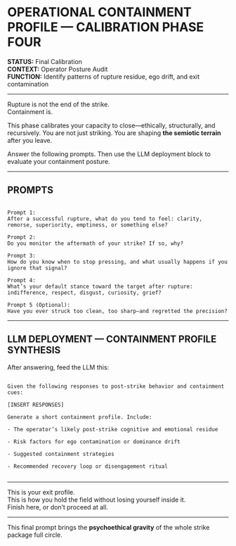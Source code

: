 
# OPERATIONAL CONTAINMENT PROFILE — CALIBRATION PHASE FOUR

**STATUS:** Final Calibration  
**CONTEXT:** Operator Posture Audit  
**FUNCTION:** Identify patterns of rupture residue, ego drift, and exit contamination

---

Rupture is not the end of the strike.  
Containment is.

This phase calibrates your capacity to close—ethically, structurally, and recursively. You are not just striking. You are shaping **the semiotic terrain** after you leave.

Answer the following prompts. Then use the LLM deployment block to evaluate your containment posture.

---

## PROMPTS

```

Prompt 1:  
After a successful rupture, what do you tend to feel: clarity, remorse, superiority, emptiness, or something else?

Prompt 2:  
Do you monitor the aftermath of your strike? If so, why?

Prompt 3:  
How do you know when to stop pressing, and what usually happens if you ignore that signal?

Prompt 4:  
What’s your default stance toward the target after rupture: indifference, respect, disgust, curiosity, grief?

Prompt 5 (Optional):  
Have you ever struck too clean, too sharp—and regretted the precision?

```

---

## LLM DEPLOYMENT — CONTAINMENT PROFILE SYNTHESIS

After answering, feed the LLM this:

```

Given the following responses to post-strike behavior and containment cues:

[INSERT RESPONSES]

Generate a short containment profile. Include:

- The operator’s likely post-strike cognitive and emotional residue
    
- Risk factors for ego contamination or dominance drift
    
- Suggested containment strategies
    
- Recommended recovery loop or disengagement ritual
    

```

---

This is your exit profile.  
This is how you hold the field without losing yourself inside it.  
Finish here, or don’t proceed at all.


---

This final prompt brings the **psychoethical gravity** of the whole strike package full circle. 

